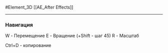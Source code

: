 #Element_3D
[[AE_After Effects]]
____________
### Навигация
W - Перемещение
E - Вращение (+Shift - шаг 45)
R - Масштаб

Ctrl+D - копирование